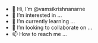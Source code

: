 - 👋 Hi, I’m @vamsikrishnanarne
- 👀 I’m interested in ...
- 🌱 I’m currently learning ...
- 💞️ I’m looking to collaborate on ...
- 📫 How to reach me ...

<!---
vamsikrishnanarne/vamsikrishnanarne is a ✨ special ✨ repository because its `README.md` (this file) appears on your GitHub profile.
You can click the Preview link to take a look at your changes.
--->

